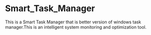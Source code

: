 # Smart_Task_Manager
This is a Smart Task Manager that is better version of windows task manager.This is an intelligent system monitoring and optimization tool.
